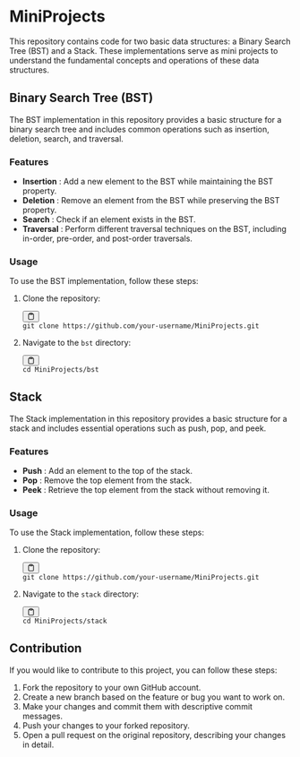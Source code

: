 # MiniProjects

This repository contains code for two basic data structures: a Binary Search Tree (BST) and a Stack. These implementations serve as mini projects to understand the fundamental concepts and operations of these data structures.

## Binary Search Tree (BST)

The BST implementation in this repository provides a basic structure for a binary search tree and includes common operations such as insertion, deletion, search, and traversal.

### Features

- **Insertion** : Add a new element to the BST while maintaining the BST property.
- **Deletion** : Remove an element from the BST while preserving the BST property.
- **Search** : Check if an element exists in the BST.
- **Traversal** : Perform different traversal techniques on the BST, including in-order, pre-order, and post-order traversals.

### Usage

To use the BST implementation, follow these steps:

1. Clone the repository:
   <pre><div class="bg-black rounded-md mb-4"><div class="flex items-center relative text-gray-200 bg-gray-800 px-4 py-2 text-xs font-sans justify-between rounded-t-md"><span></span><button class="flex ml-auto gap-2"><svg stroke="currentColor" fill="none" stroke-width="2" viewBox="0 0 24 24" stroke-linecap="round" stroke-linejoin="round" class="h-4 w-4" height="1em" width="1em" xmlns="http://www.w3.org/2000/svg"><path d="M16 4h2a2 2 0 0 1 2 2v14a2 2 0 0 1-2 2H6a2 2 0 0 1-2-2V6a2 2 0 0 1 2-2h2"></path><rect x="8" y="2" width="8" height="4" rx="1" ry="1"></rect></svg></button></div><div class="p-4 overflow-y-auto"><code class="!whitespace-pre hljs language-shell">git clone https://github.com/your-username/MiniProjects.git
   </code></div></div></pre>
2. Navigate to the `bst` directory:
   <pre><div class="bg-black rounded-md mb-4"><div class="flex items-center relative text-gray-200 bg-gray-800 px-4 py-2 text-xs font-sans justify-between rounded-t-md"><span></span><button class="flex ml-auto gap-2"><svg stroke="currentColor" fill="none" stroke-width="2" viewBox="0 0 24 24" stroke-linecap="round" stroke-linejoin="round" class="h-4 w-4" height="1em" width="1em" xmlns="http://www.w3.org/2000/svg"><path d="M16 4h2a2 2 0 0 1 2 2v14a2 2 0 0 1-2 2H6a2 2 0 0 1-2-2V6a2 2 0 0 1 2-2h2"></path><rect x="8" y="2" width="8" height="4" rx="1" ry="1"></rect></svg></button></div><div class="p-4 overflow-y-auto"><code class="!whitespace-pre hljs language-shell">cd MiniProjects/bst
   </code></div></div></pre>

## Stack

The Stack implementation in this repository provides a basic structure for a stack and includes essential operations such as push, pop, and peek.

### Features

- **Push** : Add an element to the top of the stack.
- **Pop** : Remove the top element from the stack.
- **Peek** : Retrieve the top element from the stack without removing it.

### Usage

To use the Stack implementation, follow these steps:

1. Clone the repository:
   <pre><div class="bg-black rounded-md mb-4"><div class="flex items-center relative text-gray-200 bg-gray-800 px-4 py-2 text-xs font-sans justify-between rounded-t-md"><span></span><button class="flex ml-auto gap-2"><svg stroke="currentColor" fill="none" stroke-width="2" viewBox="0 0 24 24" stroke-linecap="round" stroke-linejoin="round" class="h-4 w-4" height="1em" width="1em" xmlns="http://www.w3.org/2000/svg"><path d="M16 4h2a2 2 0 0 1 2 2v14a2 2 0 0 1-2 2H6a2 2 0 0 1-2-2V6a2 2 0 0 1 2-2h2"></path><rect x="8" y="2" width="8" height="4" rx="1" ry="1"></rect></svg></button></div><div class="p-4 overflow-y-auto"><code class="!whitespace-pre hljs language-shell">git clone https://github.com/your-username/MiniProjects.git
   </code></div></div></pre>
2. Navigate to the `stack` directory:
   <pre><div class="bg-black rounded-md mb-4"><div class="flex items-center relative text-gray-200 bg-gray-800 px-4 py-2 text-xs font-sans justify-between rounded-t-md"><span></span><button class="flex ml-auto gap-2"><svg stroke="currentColor" fill="none" stroke-width="2" viewBox="0 0 24 24" stroke-linecap="round" stroke-linejoin="round" class="h-4 w-4" height="1em" width="1em" xmlns="http://www.w3.org/2000/svg"><path d="M16 4h2a2 2 0 0 1 2 2v14a2 2 0 0 1-2 2H6a2 2 0 0 1-2-2V6a2 2 0 0 1 2-2h2"></path><rect x="8" y="2" width="8" height="4" rx="1" ry="1"></rect></svg></button></div><div class="p-4 overflow-y-auto"><code class="!whitespace-pre hljs language-shell">cd MiniProjects/stack
   </code></div></div></pre>

## Contribution

If you would like to contribute to this project, you can follow these steps:

1. Fork the repository to your own GitHub account.
2. Create a new branch based on the feature or bug you want to work on.
3. Make your changes and commit them with descriptive commit messages.
4. Push your changes to your forked repository.
5. Open a pull request on the original repository, describing your changes in detail.
